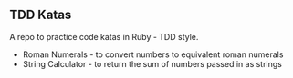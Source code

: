 TDD Katas
---------

A repo to practice code katas in Ruby - TDD style.

* Roman Numerals - to convert numbers to equivalent roman numerals
* String Calculator - to return the sum of numbers passed in as strings
